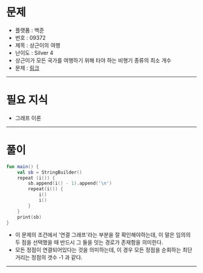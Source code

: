 # 문제
- 플랫폼 : 백준
- 번호 : 09372
- 제목 : 상근이의 여행
- 난이도 : Silver 4
- 상근이가 모든 국가를 여행하기 위해 타야 하는 비행기 종류의 최소 개수
- 문제 : <a href="https://www.acmicpc.net/problem/9372" target="_blank">링크</a>

---

# 필요 지식
- 그래프 이론

---

# 풀이
```kotlin
fun main() {
    val sb = StringBuilder()
    repeat (i()) {
        sb.append(i() - 1).append('\n')
        repeat(i()) {
            i()
            i()
        }
    }
    print(sb)
}
```
- 이 문제의 조건에서 '연결 그래프'라는 부분을 잘 확인해야하는데, 이 말은 임의의 두 점을 선택했을 때 반드시 그 둘을 잇는 경로가
존재함을 의미한다.
- 모든 정점이 연결되어있다는 것을 의미하는데, 이 경우 모든 정점을 순회하는 최단 거리는 정점의 갯수 -1 과 같다.

---

